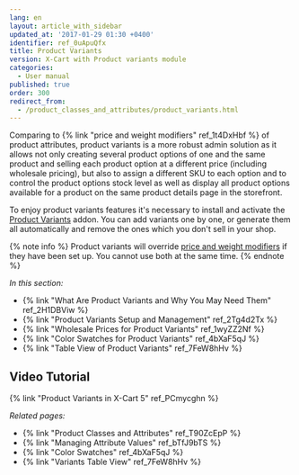 ```yaml
---
lang: en
layout: article_with_sidebar
updated_at: '2017-01-29 01:30 +0400'
identifier: ref_0uApuQfx
title: Product Variants
version: X-Cart with Product variants module
categories:
  - User manual
published: true
order: 300
redirect_from:
  - /product_classes_and_attributes/product_variants.html
---
```

Comparing to {% link "price and weight modifiers" ref_1t4DxHbf %} of product attributes, product variants is a more robust admin solution as it allows not only creating several product options of one and the same product and selling each product option at a different price (including wholesale pricing), but also to assign a different SKU to each option and to control the product options stock level as well as display all product options available for a product on the same product details page in the storefront. 

To enjoy product variants features it's necessary to install and activate the [Product Variants](https://market.x-cart.com/addons/product-variants.html "Product Variants") addon. You can add variants one by one, or generate them all automatically and remove the ones which you don't sell in your shop.

{% note info %}
Product variants will override [price and weight modifiers](https://kb.x-cart.com/product_classes_and_attributes/managing_attribute_values.html#price-and-weight-modifiers "Product variants") if they have been set up. You cannot use both at the same time.
{% endnote %}

_In this section:_

*   {% link "What Are Product Variants and Why You May Need Them" ref_2H1DBViw %}
*   {% link "Product Variants Setup and Management" ref_2Tg4d2Tx %}
*   {% link "Wholesale Prices for Product Variants" ref_1wyZZ2Nf %}
*   {% link "Color Swatches for Product Variants" ref_4bXaF5qJ %}
*   {% link "Table View of Product Variants" ref_7FeW8hHv %}

## Video Tutorial

{% link "Product Variants in X-Cart 5" ref_PCmycghn %}




_Related pages:_

*   {% link "Product Classes and Attributes" ref_T90ZcEpP %}
*   {% link "Managing Attribute Values" ref_bTfJ9bTS %}
*   {% link "Color Swatches" ref_4bXaF5qJ %}
*   {% link "Variants Table View" ref_7FeW8hHv %}

